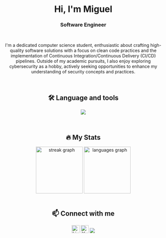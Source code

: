 <h1 align="center">Hi, I'm Miguel</h1>
<h3 align="center">Software Engineer</h3>

<br clear="both">

<p align="center">I'm a dedicated computer science student, enthusiastic about crafting high-quality software solutions with a focus on clean code practices and the implementation of Continuous Integration/Continuous Delivery (CI/CD) pipelines. Outside of my academic pursuits, I also enjoy exploring cybersecurity as a hobby, actively seeking opportunities to enhance my understanding of security concepts and practices.</p>

<br clear="both">

<h2 align="center">🛠 Language and tools</h2>

<p align="center">
  <a href="https://skillicons.dev">
    <img src="https://skillicons.dev/icons?i=python,php,javascript,django,fastapi,react,linux,docker" />
  </a>
</p>

<br clear="both">

<h2 align="center">🔥   My Stats </h2>

<div align="center">
      <img src="https://streak-stats.demolab.com?user=msosav&locale=en&mode=daily&theme=tokyonight&hide_border=true&border_radius=5" height="150" alt="streak graph"  />
      <img src="https://github-readme-stats.vercel.app/api/top-langs?username=msosav&locale=en&hide_title=false&layout=compact&card_width=320&langs_count=5&theme=tokyonight&hide_border=true" height="150"             alt="languages graph"  />
</div>

<br clear="both">

<h2 align="center"> 📫 Connect with me </h2>

<div align="center">
  <a href="https://www.linkedin.com/in/msosav/"><img src="https://img.shields.io/static/v1?message=LinkedIn&logo=linkedin&label=&color=0077B5&logoColor=white&labelColor=&style=for-the-badge" height="25" alt="LinkedIn"/></a>
  <a href="https://www.youtube.com/@SosaDevLab"><img src="https://img.shields.io/static/v1?message=Youtube&logo=youtube&label=&color=FF0000&logoColor=white&labelColor=&style=for-the-badge" height="25" alt="YouTube"/></a>
  <a href="https://leetcode.com/u/msosav/"><img src="https://img.shields.io/badge/dynamic/json?style=for-the-badge&labelColor=black&color=%23ffa116&label=Solved&query=solved&url=https%3A%2F%2Fleetcode-badge.vercel.app%2Fapi%2Fusers%2Fmsosav&logo=leetcode&logoColor=yellow"/></a>
</div>

<br clear="both">
